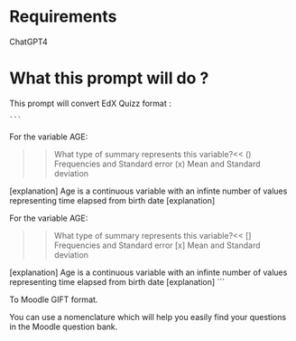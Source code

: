 # Requirements
ChatGPT4

# What this prompt will do ?
This prompt will convert EdX Quizz format :

	```
For the variable AGE:

>>What type of summary represents this variable?<<
() Frequencies and Standard error
(x) Mean and Standard deviation


[explanation]
Age is a continuous variable  with an infinte number of values representing time elapsed from birth date
[explanation]

For the variable AGE:

>>What type of summary represents this variable?<<
[] Frequencies and Standard error
[x] Mean and Standard deviation


[explanation]
Age is a continuous variable  with an infinte number of values representing time elapsed from birth date
[explanation]
 	```

To Moodle GIFT format.

You can use a nomenclature which will help you easily find your questions in the Moodle question bank.
